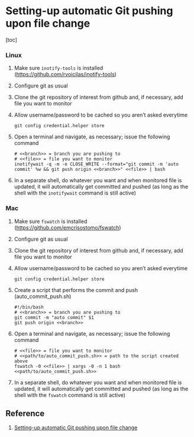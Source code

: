 # Setting-up automatic Git pushing upon file change

[toc]

### Linux

1. Make sure `inotify-tools` is installed (https://github.com/rvoicilas/inotify-tools)

2. Configure git as usual

3. Clone the git repository of interest from github and, if necessary, add file you want to monitor

4. Allow username/password to be cached so you aren’t asked everytime

   ```gas
   git config credential.helper store
   ```

5. Open a terminal and navigate, as necessary; issue the following command

   ```gas
   # <<branch>> = branch you are pushing to
   # <<file>> = file you want to monitor
   inotifywait -q -m -e CLOSE_WRITE --format="git commit -m 'auto commit' %w && git push origin <<branch>>" <<file>> | bash
   ```

6. In a separate shell, do whatever you want and when monitored file is updated, it will automatically get committed and pushed (as long as the shell with the `inotifywait` command is still active)

### Mac

1. Make sure `fswatch` is installed (https://github.com/emcrisostomo/fswatch)

2. Configure git as usual

3. Clone the git repository of interest from github and, if necessary, add file you want to monitor

4. Allow username/password to be cached so you aren’t asked everytime

   ```gas
   git config credential.helper store
   ```

5. Create a script that performs the commit and push (auto_commit_push.sh)

   ```gas
   #!/bin/bash
   # <<branch>> = branch you are pushing to
   git commit -m "auto commit" $1
   git push origin <<branch>>
   ```

6. Open a terminal and navigate, as necessary; issue the following command

   ```gas
   # <<file>> = file you want to monitor
   # <<path/to/auto_commit_push.sh>> = path to the script created above
   fswatch -0 <<file>> | xargs -0 -n 1 bash <<path/to/auto_commit_push.sh>>
   ```

7. In a separate shell, do whatever you want and when monitored file is updated, it will automatically get committed and pushed (as long as the shell with the `fswatch` command is still active)



## Reference

1. [Setting-up automatic Git pushing upon file change](https://darencard.net/blog/2017-05-02-auto-git-file/)